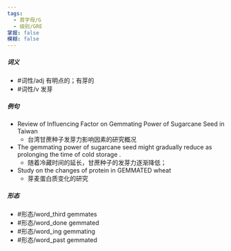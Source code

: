 ```yaml
---
tags:
  - 首字母/G
  - 级别/GRE
掌握: false
模糊: false
---
```

##### 词义
- #词性/adj  有明点的；有芽的
- #词性/v  发芽
##### 例句
- Review of Influencing Factor on Gemmating Power of Sugarcane Seed in Taiwan
	- 台湾甘蔗种子发芽力影响因素的研究概况
- The gemmating power of sugarcane seed might gradually reduce as prolonging the time of cold storage .
	- 随着冷藏时间的延长，甘蔗种子的发芽力逐渐降低；
- Study on the changes of protein in GEMMATED wheat
	- 芽麦蛋白质变化的研究
##### 形态
- #形态/word_third gemmates
- #形态/word_done gemmated
- #形态/word_ing gemmating
- #形态/word_past gemmated
